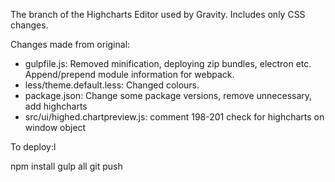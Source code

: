 The branch of the Highcharts Editor used by Gravity.  Includes only CSS changes.

Changes made from original:
* gulpfile.js: Removed minification, deploying zip bundles, electron etc.  Append/prepend module information for webpack.
* less/theme.default.less: Changed colours.
* package.json: Change some package versions, remove unnecessary, add highcharts
* src/ui/highed.chartpreview.js: comment 198-201 check for highcharts on window object 

To deploy:l

npm install
gulp all
git push